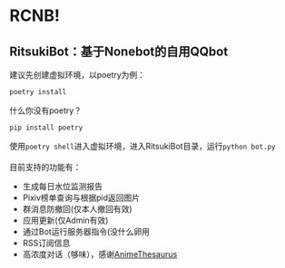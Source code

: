 # RCNB! 
## RitsukiBot：基于Nonebot的自用QQbot
建议先创建虚拟环境，以poetry为例：<br>
```python
poetry install
```
什么你没有poetry？
```python
pip install poetry
```
使用```poetry shell```进入虚拟环境，进入RitsukiBot目录，运行```python bot.py```<br><br>
目前支持的功能有： 
- 生成每日水位监测报告
- Pixiv榜单查询与根据pid返回图片
- 群消息防撤回(仅本人撤回有效)
- 应用更新(仅Admin有效)
- 通过Bot运行服务器指令(没什么卵用
- RSS订阅信息
- 高浓度对话（够味），感谢[AnimeThesaurus](https://github.com/Kyomotoi/AnimeThesaurus)
